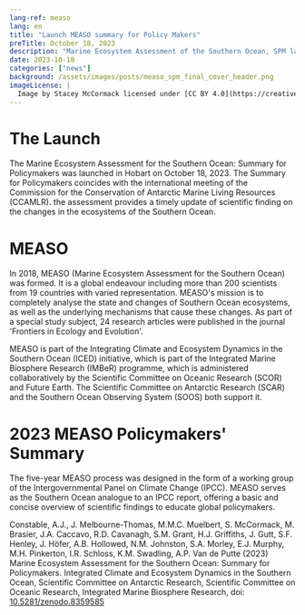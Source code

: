```yaml
---
lang-ref: measo
lang: en
title: "Launch MEASO summary for Policy Makers"
preTitle: October 18, 2023
description: "Marine Ecosystem Assessment of the Southern Ocean, SPM launch"
date: 2023-10-18
categories: ["news"]
background: /assets/images/posts/measo_spm_final_cover_header.png
imageLicense: |
  Image by Stacey McCormack licensed under [CC BY 4.0](https://creativecommons.org/licenses/by/4.0/)
---
```



# The Launch
The Marine Ecosystem Assessment for the Southern Ocean: Summary for Policymakers was launched in Hobart on October 18, 2023. The Summary for Policymakers coincides with the international meeting of the Commission for the Conservation of Antarctic Marine Living Resources (CCAMLR). the assessment provides a timely update of scientific finding on the changes in the ecosystems of the Southern Ocean.

# MEASO

In 2018, MEASO (Marine Ecosystem Assessment for the Southern Ocean) was formed. It is a global endeavour including more than 200 scientists from 19 countries with varied representation. MEASO's mission is to completely analyse the state and changes of Southern Ocean ecosystems, as well as the underlying mechanisms that cause these changes. As part of a special study subject, 24 research articles were published in the journal 'Frontiers in Ecology and Evolution'.

MEASO is part of the Integrating Climate and Ecosystem Dynamics in the Southern Ocean (ICED) initiative, which is part of the Integrated Marine Biosphere Research (IMBeR) programme, which is administered collaboratively by the Scientific Committee on Oceanic Research (SCOR) and Future Earth. The Scientific Committee on Antarctic Research (SCAR) and the Southern Ocean Observing System (SOOS) both support it. 

# 2023 MEASO Policymakers' Summary
The five-year MEASO process was designed in the form of a working group of the Intergovernmental Panel on Climate Change (IPCC). MEASO serves as the Southern Ocean analogue to an IPCC report, offering a basic and concise overview of scientific findings to educate global policymakers. 

Constable, A.J., J. Melbourne-Thomas, M.M.C. Muelbert, S. McCormack, M. Brasier, J.A. Caccavo, R.D. Cavanagh, S.M. Grant, H.J. Griffiths, J. Gutt, S.F. Henley, J. Höfer, A.B. Hollowed, N.M. Johnston, S.A. Morley, E.J. Murphy, M.H. Pinkerton, I.R. Schloss, K.M. Swadling, A.P. Van de Putte (2023) Marine Ecosystem Assessment for the Southern Ocean: Summary for Policymakers. Integrated Climate and Ecosystem Dynamics in the Southern Ocean, Scientific Committee on Antarctic Research, Scientific Committee on Oceanic Research, Integrated Marine Biosphere Research, doi: [10.5281/zenodo.8359585](https://zenodo.org/doi/10.5281/zenodo.8359584)


